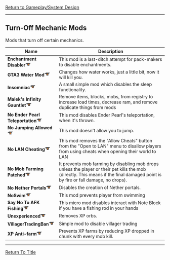 [Return to Gameplay/System Design](../gameplay_system_design.md#Gameplay/System-Design)

----
## Turn-Off Mechanic Mods

Mods that turn off certain mechanics.

| Name                                                                                                                                     | Description                                                                                                                                                                        |
| ---------------------------------------------------------------------------------------------------------------------------------------- | ---------------------------------------------------------------------------------------------------------------------------------------------------------------------------------- |
| **Enchantment Disabler**[![](/images/curseforge.png)](https://www.curseforge.com/minecraft/mc-mods/enchantment-disabler)                 | This mod is a last-ditch attempt for pack-makers to disable enchantments.                                                                                                          |
| **GTA3 Water Mod**[![](/images/curseforge.png)](https://www.curseforge.com/minecraft/mc-mods/gta3-water-mod)                             | Changes how water works, just a little bit, now it will kill you.                                                                                                                  |
| **Insomniac**[![](/images/curseforge.png)](https://www.curseforge.com/minecraft/mc-mods/insomniac)                                       | A small simple mod which disables the sleep functionality.                                                                                                                         |
| **Malek's Infinity Gauntlet**[![](/images/curseforge.png)](https://www.curseforge.com/minecraft/mc-mods/maleks-infinity-gauntlet)        | Remove items, blocks, mobs, from registry to increase load times, decrease ram, and remove duplicate things from mods                                                              |
| **No Ender Pearl Teleportation**[![](/images/curseforge.png)](https://www.curseforge.com/minecraft/mc-mods/no-ender-pearl-teleportation) | This mod disables Ender Pearl's teleportation, when it's thrown.                                                                                                                   |
| **No Jumping Allowed**[![](/images/curseforge.png)](https://www.curseforge.com/minecraft/mc-mods/no-jumping-allowed)                     | This mod doesn't allow you to jump.                                                                                                                                                |
| **No LAN Cheating**[![](/images/curseforge.png)](https://www.curseforge.com/minecraft/mc-mods/no-lan-cheating)                           | This mod removes the "Allow Cheats" button from the "Open to LAN" menu to disallow players from using cheats when opening their world to LAN                                       |
| **No Mob Farming Patched**[![](/images/curseforge.png)](https://www.curseforge.com/minecraft/mc-mods/no-mob-farming-patched)             | It prevents mob farming by disabling mob drops unless the player or their pet kills the mob (directly. This means if the final damaged point is by fire or fall damage, no drops). |
| **No Nether Portals**[![](/images/curseforge.png)](https://www.curseforge.com/minecraft/mc-mods/no-nether-portals)                       | Disables the creation of Nether portals.                                                                                                                                           |
| **NoSwim**[![](/images/curseforge.png)](https://www.curseforge.com/minecraft/mc-mods/noswim)                                             | This mod prevents player from swimming                                                                                                                                             |
| **Say No To AFK Fishing**[![](/images/curseforge.png)](https://www.curseforge.com/minecraft/mc-mods/say-no-to-afk-fishing)               | This micro mod disables interact with Note Block if you have a fishing rod in your hands                                                                                           |
| **Unexperienced**[![](/images/curseforge.png)](https://www.curseforge.com/minecraft/mc-mods/unexperienced)                               | Removes XP orbs.                                                                                                                                                                   |
| **VillagerTradingBan**[![](/images/curseforge.png)](https://www.curseforge.com/minecraft/mc-mods/villagertradingban)                     | Simple mod to disable villager trading                                                                                                                                             |
| **XP Anti-farm**[![](/images/curseforge.png)](https://www.curseforge.com/minecraft/mc-mods/xp-anti-farm)                                 | Prevents XP farms by reducing XP dropped in chunk with every mob kill.                                                                                                             |

----
[Return To Title](#Turn-Off-Mechanic-Mods)